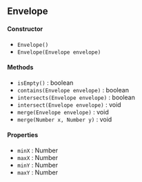 ## Envelope

#### Constructor

- `Envelope()`
- `Envelope(Envelope envelope)`

#### Methods

- `isEmpty()` : boolean
- `contains(Envelope envelope)` : boolean
- `intersects(Envelope envelope)` : boolean
- `intersect(Envelope envelope)` : void
- `merge(Envelope envelope)` : void
- `merge(Number x, Number y)` : void

#### Properties

- `minX` : Number
- `maxX` : Number
- `minY` : Number
- `maxY` : Number